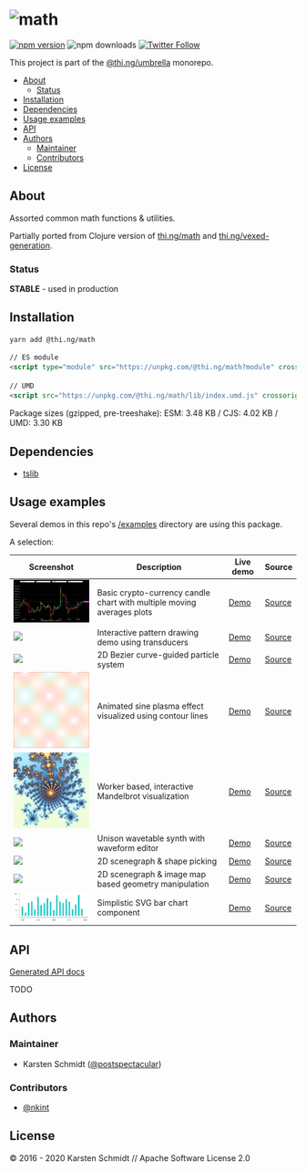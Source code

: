 <!-- This file is generated - DO NOT EDIT! -->

# ![math](https://media.thi.ng/umbrella/banners/thing-math.svg?4738af0a)

[![npm version](https://img.shields.io/npm/v/@thi.ng/math.svg)](https://www.npmjs.com/package/@thi.ng/math)
![npm downloads](https://img.shields.io/npm/dm/@thi.ng/math.svg)
[![Twitter Follow](https://img.shields.io/twitter/follow/thing_umbrella.svg?style=flat-square&label=twitter)](https://twitter.com/thing_umbrella)

This project is part of the
[@thi.ng/umbrella](https://github.com/thi-ng/umbrella/) monorepo.

- [About](#about)
  - [Status](#status)
- [Installation](#installation)
- [Dependencies](#dependencies)
- [Usage examples](#usage-examples)
- [API](#api)
- [Authors](#authors)
  - [Maintainer](#maintainer)
  - [Contributors](#contributors)
- [License](#license)

## About

Assorted common math functions & utilities.

Partially ported from Clojure version of
[thi.ng/math](https://github.com/thi-ng/math) and
[thi.ng/vexed-generation](https://github.com/thi-ng/vexed-generation).

### Status

**STABLE** - used in production

## Installation

```bash
yarn add @thi.ng/math
```

```html
// ES module
<script type="module" src="https://unpkg.com/@thi.ng/math?module" crossorigin></script>

// UMD
<script src="https://unpkg.com/@thi.ng/math/lib/index.umd.js" crossorigin></script>
```

Package sizes (gzipped, pre-treeshake): ESM: 3.48 KB / CJS: 4.02 KB / UMD: 3.30 KB

## Dependencies

- [tslib](https://github.com/thi-ng/umbrella/tree/develop/packages/undefined)

## Usage examples

Several demos in this repo's
[/examples](https://github.com/thi-ng/umbrella/tree/develop/examples)
directory are using this package.

A selection:

| Screenshot                                                                                                                   | Description                                                            | Live demo                                                   | Source                                                                                   |
| ---------------------------------------------------------------------------------------------------------------------------- | ---------------------------------------------------------------------- | ----------------------------------------------------------- | ---------------------------------------------------------------------------------------- |
| <img src="https://raw.githubusercontent.com/thi-ng/umbrella/develop/assets/examples/crypto-chart.png" width="240"/>          | Basic crypto-currency candle chart with multiple moving averages plots | [Demo](https://demo.thi.ng/umbrella/crypto-chart/)          | [Source](https://github.com/thi-ng/umbrella/tree/develop/examples/crypto-chart)          |
| <img src="https://raw.githubusercontent.com/thi-ng/umbrella/develop/assets/examples/hdom-canvas-draw.jpg" width="240"/>      | Interactive pattern drawing demo using transducers                     | [Demo](https://demo.thi.ng/umbrella/hdom-canvas-draw/)      | [Source](https://github.com/thi-ng/umbrella/tree/develop/examples/hdom-canvas-draw)      |
| <img src="https://raw.githubusercontent.com/thi-ng/umbrella/develop/assets/examples/hdom-canvas-particles.jpg" width="240"/> | 2D Bezier curve-guided particle system                                 | [Demo](https://demo.thi.ng/umbrella/hdom-canvas-particles/) | [Source](https://github.com/thi-ng/umbrella/tree/develop/examples/hdom-canvas-particles) |
| <img src="https://raw.githubusercontent.com/thi-ng/umbrella/develop/assets/geom/geom-isoline.png" width="240"/>              | Animated sine plasma effect visualized using contour lines             | [Demo](https://demo.thi.ng/umbrella/iso-plasma/)            | [Source](https://github.com/thi-ng/umbrella/tree/develop/examples/iso-plasma)            |
| <img src="https://raw.githubusercontent.com/thi-ng/umbrella/develop/assets/examples/mandelbrot.jpg" width="240"/>            | Worker based, interactive Mandelbrot visualization                     | [Demo](https://demo.thi.ng/umbrella/mandelbrot/)            | [Source](https://github.com/thi-ng/umbrella/tree/develop/examples/mandelbrot)            |
| <img src="https://raw.githubusercontent.com/thi-ng/umbrella/develop/assets/examples/ramp-synth.png" width="240"/>            | Unison wavetable synth with waveform editor                            | [Demo](https://demo.thi.ng/umbrella/ramp-synth/)            | [Source](https://github.com/thi-ng/umbrella/tree/develop/examples/ramp-synth)            |
| <img src="https://raw.githubusercontent.com/thi-ng/umbrella/develop/assets/examples/scenegraph.png" width="240"/>            | 2D scenegraph & shape picking                                          | [Demo](https://demo.thi.ng/umbrella/scenegraph/)            | [Source](https://github.com/thi-ng/umbrella/tree/develop/examples/scenegraph)            |
| <img src="https://raw.githubusercontent.com/thi-ng/umbrella/develop/assets/examples/scenegraph-image.png" width="240"/>      | 2D scenegraph & image map based geometry manipulation                  | [Demo](https://demo.thi.ng/umbrella/scenegraph-image/)      | [Source](https://github.com/thi-ng/umbrella/tree/develop/examples/scenegraph-image)      |
| <img src="https://raw.githubusercontent.com/thi-ng/umbrella/develop/assets/examples/svg-barchart.png" width="240"/>          | Simplistic SVG bar chart component                                     | [Demo](https://demo.thi.ng/umbrella/svg-barchart/)          | [Source](https://github.com/thi-ng/umbrella/tree/develop/examples/svg-barchart)          |

## API

[Generated API docs](https://docs.thi.ng/umbrella/math/)

TODO

## Authors

### Maintainer

-   Karsten Schmidt ([@postspectacular](https://github.com/postspectacular))

### Contributors

-   [@nkint](https://github.com/nkint)

## License

&copy; 2016 - 2020 Karsten Schmidt // Apache Software License 2.0

